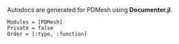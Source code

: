 Autodocs are generated for PDMesh using **Documenter.jl**.

```@autodocs
Modules = [PDMesh]
Private = false
Order = [:type, :function]
```

